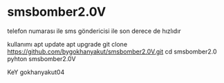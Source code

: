 # smsbomber2.0V
telefon numarası ile sms göndericisi ile son derece de hızlıdır 




kullanımı 
apt update 
apt upgrade
git clone https://github.com/bygokhanyakut/smsbomber2.0V.git
cd smsbomber2.0
pyhton smsbomber2.0V


KeY gokhanyakut04
